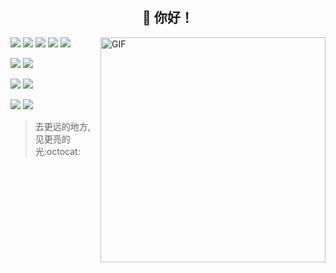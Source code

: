 <div id="top"><h2 align="center">👋 你好！</h2></div>

<img align="right" alt="GIF" src="https://raw.githubusercontent.com/rahul-jha98/rahul-jha98/main/techstack.gif" width="360px"/>

[![](https://img.shields.io/badge/HTML-ok-success?style=flat-square&logo=HTML5&logoColor=#E34F26)](https://developer.mozilla.org/zh-CN/docs/Web/HTML)
[![](https://img.shields.io/badge/CSS-ok-success?style=flat-square&logo=CSS3&logoColor=#1572B6)](https://developer.mozilla.org/zh-CN/docs/Web/CSS)
[![](https://img.shields.io/badge/JavaScript-ok-success?style=flat-square&logo=JavaScript&logoColor=#F7DF1E)](https://developer.mozilla.org/zh-CN/docs/Web/JavaScript)
[![](https://img.shields.io/badge/Jquery-ok-success?style=flat-square&logo=jQuery&logoColor=#0769AD)](https://jquery.com/)
[![](https://img.shields.io/badge/Vue-学习中...-success?style=flat-square&logo=Vue.js&logoColor=#4FC08D)](https://cn.vuejs.org/v2/guide/)

[![](https://img.shields.io/badge/.NET-ok-success?style=flat-square&logo=.NET&logoColor=#512BD4)](https://www.w3schools.com/cs/index.php)
[![](https://img.shields.io/badge/Java-ok-success?style=flat-square&logo=Java&logoColor=#007396)](https://www.liaoxuefeng.com/wiki/1252599548343744)

[![](https://img.shields.io/badge/Windows-ok-success?style=flat-square&logo=windows&logoColor=ffffff)](https://www.microsoft.com/windows/get-windows-10)
[![](https://img.shields.io/badge/Linux-ok-success?style=flat-square&logo=centos&logoColor=ffffff)](https://www.centos.org/)

[![](https://img.shields.io/badge/MySQL-ok-success?style=flat-square&logo=MySQL&logoColor=#4479A1)](https://www.mysql.com/cn/)
[![](https://img.shields.io/badge/SQLServer-ok-success?style=flat-square&logo=MicrosoftSQLServer&logoColor=#CC2927)](https://www.microsoft.com/zh-cn/sql-server/sql-server-downloads)

> 去更远的地方,见更亮的光:octocat:
